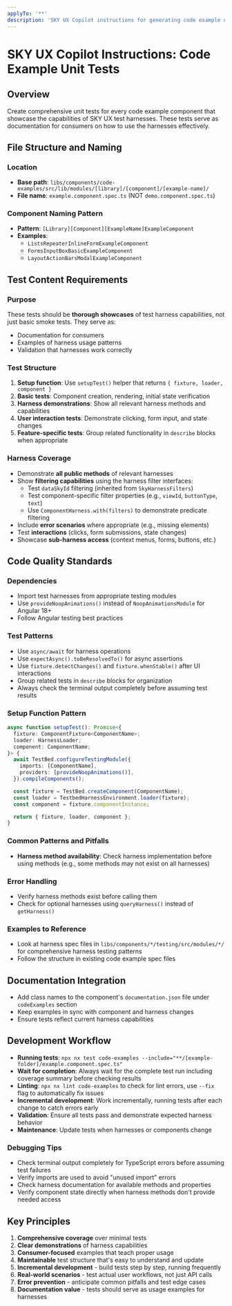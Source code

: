 ```yaml
---
applyTo: '**'
description: 'SKY UX Copilot instructions for generating code example unit tests.'
---
```


# SKY UX Copilot Instructions: Code Example Unit Tests

## Overview

Create comprehensive unit tests for every code example component that showcase the capabilities of SKY UX test harnesses. These tests serve as documentation for consumers on how to use the harnesses effectively.

## File Structure and Naming

### Location

- **Base path**: `libs/components/code-examples/src/lib/modules/[library]/[component]/[example-name]/`
- **File name**: `example.component.spec.ts` (NOT `demo.component.spec.ts`)

### Component Naming Pattern

- **Pattern**: `[Library][Component][ExampleName]ExampleComponent`
- **Examples**:
  - `ListsRepeaterInlineFormExampleComponent`
  - `FormsInputBoxBasicExampleComponent`
  - `LayoutActionBarsModalExampleComponent`

## Test Content Requirements

### Purpose

These tests should be **thorough showcases** of test harness capabilities, not just basic smoke tests. They serve as:

- Documentation for consumers
- Examples of harness usage patterns
- Validation that harnesses work correctly

### Test Structure

1. **Setup function**: Use `setupTest()` helper that returns `{ fixture, loader, component }`
2. **Basic tests**: Component creation, rendering, initial state verification
3. **Harness demonstrations**: Show all relevant harness methods and capabilities
4. **User interaction tests**: Demonstrate clicking, form input, and state changes
5. **Feature-specific tests**: Group related functionality in `describe` blocks when appropriate

### Harness Coverage

- Demonstrate **all public methods** of relevant harnesses
- Show **filtering capabilities** using the harness filter interfaces:
  - Test `dataSkyId` filtering (inherited from `SkyHarnessFilters`)
  - Test component-specific filter properties (e.g., `viewId`, `buttonType`, `text`)
  - Use `ComponentHarness.with(filters)` to demonstrate predicate filtering
- Include **error scenarios** where appropriate (e.g., missing elements)
- Test **interactions** (clicks, form submissions, state changes)
- Showcase **sub-harness access** (context menus, forms, buttons, etc.)

## Code Quality Standards

### Dependencies

- Import test harnesses from appropriate testing modules
- Use `provideNoopAnimations()` instead of `NoopAnimationsModule` for Angular 18+
- Follow Angular testing best practices

### Test Patterns

- Use `async/await` for harness operations
- Use `expectAsync().toBeResolvedTo()` for async assertions
- Use `fixture.detectChanges()` and `fixture.whenStable()` after UI interactions
- Group related tests in `describe` blocks for organization
- Always check the terminal output completely before assuming test results

### Setup Function Pattern

```typescript
async function setupTest(): Promise<{
  fixture: ComponentFixture<ComponentName>;
  loader: HarnessLoader;
  component: ComponentName;
}> {
  await TestBed.configureTestingModule({
    imports: [ComponentName],
    providers: [provideNoopAnimations()],
  }).compileComponents();

  const fixture = TestBed.createComponent(ComponentName);
  const loader = TestbedHarnessEnvironment.loader(fixture);
  const component = fixture.componentInstance;

  return { fixture, loader, component };
}
```

### Common Patterns and Pitfalls

- **Harness method availability**: Check harness implementation before using methods (e.g., some methods may not exist on all harnesses)

### Error Handling

- Verify harness methods exist before calling them
- Check for optional harnesses using `queryHarness()` instead of `getHarness()`

### Examples to Reference

- Look at harness spec files in `libs/components/*/testing/src/modules/*/` for comprehensive harness testing patterns
- Follow the structure in existing code example spec files

## Documentation Integration

- Add class names to the component's `documentation.json` file under `codeExamples` section
- Keep examples in sync with component and harness changes
- Ensure tests reflect current harness capabilities

## Development Workflow

- **Running tests**: `npx nx test code-examples --include="**/[example-folder]/example.component.spec.ts"`
- **Wait for completion**: Always wait for the complete test run including coverage summary before checking results
- **Linting**: `npx nx lint code-examples` to check for lint errors, use `--fix` flag to automatically fix issues
- **Incremental development**: Work incrementally, running tests after each change to catch errors early
- **Validation**: Ensure all tests pass and demonstrate expected harness behavior
- **Maintenance**: Update tests when harnesses or components change

### Debugging Tips

- Check terminal output completely for TypeScript errors before assuming test failures
- Verify imports are used to avoid "unused import" errors
- Check harness documentation for available methods and properties
- Verify component state directly when harness methods don't provide needed access

## Key Principles

1. **Comprehensive coverage** over minimal tests
2. **Clear demonstrations** of harness capabilities
3. **Consumer-focused** examples that teach proper usage
4. **Maintainable** test structure that's easy to understand and update
5. **Incremental development** - build tests step by step, running frequently
6. **Real-world scenarios** - test actual user workflows, not just API calls
7. **Error prevention** - anticipate common pitfalls and test edge cases
8. **Documentation value** - tests should serve as usage examples for harnesses
